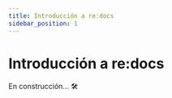 ```yaml
---
title: Introducción a re:docs
sidebar_position: 1
---
```


# Introducción a <span class="redocs">re:docs</span>

En construcción... 🛠
